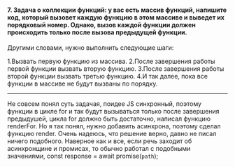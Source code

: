 <h4>7. Задача о коллекции функций: у вас есть массив функций, напишите код, который вызовет каждую функцию в этом массиве и выведет их порядковый номер. Однако, вызов каждой функции должен происходить только после вызова предыдущей функции.
</h4>

Другими словами, нужно выполнить следующие шаги:

1.Вызвать первую функцию из массива.
2.После завершения работы первой функции вызвать вторую функцию.
3.После завершения работы второй функции вызвать третью функцию.
4.И так далее, пока все функции в массиве не будут вызваны по порядку.

---

Не совсем понял суть задачая, поидее JS синхронный, поэтому функции в цикле for и так будут вызываться только после завершения предыдушей, цикла for должно быть достаточно, написал функцию renderFor.
Но я так понял, нужно добавить асинхрона, поэтому сделал функцию render.
Очень надеюсь, что решение верно, давно не писал ничего подобного.
Наверное как и все, если речь заходит об асинхронщине и промисах, то обычно работал с подобными значениями, const response = await promise(`path`);

